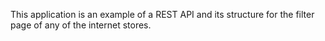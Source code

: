This application is an example of a REST API and its structure for the filter page of any of the internet stores.  


